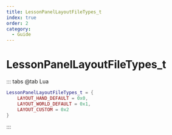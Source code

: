 ```yaml
---
title: LessonPanelLayoutFileTypes_t
index: true
order: 2
category:
  - Guide
---
```


# LessonPanelLayoutFileTypes_t
::: tabs
@tab Lua
```lua
LessonPanelLayoutFileTypes_t = {
    LAYOUT_HAND_DEFAULT = 0x0,
    LAYOUT_WORLD_DEFAULT = 0x1,
    LAYOUT_CUSTOM = 0x2
}
```
:::